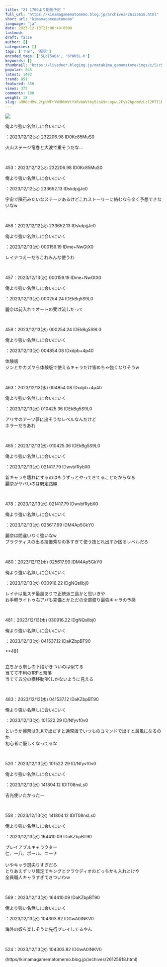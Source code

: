 ```yaml
---
title: "21 1700より配信予定 "
full_url: "https://kimamagamematomemo.blog.jp/archives/26125618.html"
short_url: "kimamagamematomemo"
language: "ja"
date: 2023-12-13T21:00:49+0900
lastmod: 
draft: false
author: []
categories: []
tags: ['予定', '配信']
encoded_tags: ['5LqI5a6a', '6YWN5L-h']
keywords: []
thumbnail: "https://livedoor.blogimg.jp/matakima_gamematome/imgs/c/5/c5a5c828.jpg"
popular: 845
latest: 1482
trend: 851
featured: 556
views: 375
comments: 180
weight: 18
slug: aHR0cHMvL2tpbWFtYWdhbWVtYXRvbWVtby5ibG9nLmpwL2FyY2hpdmVzLzI2MTI1NjE4Lmh0bWw=
---
```


![](https://livedoor.blogimg.jp/matakima_gamematome/imgs/c/5/c5a5c828.jpg)

<div><p id='resuname453' class='ui-sortable-handle'>俺より強い名無しに会いにいく </p>：2023/12/12(火) 232206.98 ID0Kc85MuS0<p id='surebody453' class='surebody_0Kc85MuS0' name='surebodymain'>火山ステージ竜巻と大波で重そうだな… </p><br><p>453：2023/12/12(火) 232206.98 ID0Kc85MuS0</p><p id='resuname456' class='ui-sortable-handle'>俺より強い名無しに会いにいく </p>：2023/12/12(火) 233652.13 IDskdpjjJe0<p id='surebody456' class='surebody_skdpjjJe0' name='surebodymain'>宇宙で隕石みたいなステージあるけどこれストーリーに絡むなら全く予想できないなw </p><br><p>456：2023/12/12(火) 233652.13 IDskdpjjJe0</p><p id='resuname457' class='ui-sortable-handle'>俺より強い名無しに会いにいく </p>：2023/12/13(水) 000159.19 IDme+NwGtX0<p id='surebody457' class='surebody_meNwGtX0' name='surebodymain'>レイナつえーだろこれみんな使うわ </p><br><p>457：2023/12/13(水) 000159.19 IDme+NwGtX0</p><p id='resuname458' class='ui-sortable-handle'>俺より強い名無しに会いにいく </p>：2023/12/13(水) 000254.24 IDEkBg5S9L0<p id='surebody458' class='surebody_EkBg5S9L0' name='surebodymain'>麗奈は前入れでオートの受け流しだって </p><br><p>458：2023/12/13(水) 000254.24 IDEkBg5S9L0</p><p id='resuname463' class='ui-sortable-handle'>俺より強い名無しに会いにいく </p>：2023/12/13(水) 004854.08 IDxdpb+4p40<p id='surebody463' class='surebody_xdpb4p40' name='surebodymain'>体験版 <br> ジンとかカズヤら体験版で使えるキャラだけ皆めちゃ強くなりそうw </p><br><p>463：2023/12/13(水) 004854.08 IDxdpb+4p40</p><p id='resuname465' class='ui-sortable-handle'>俺より強い名無しに会いにいく </p>：2023/12/13(水) 010425.36 IDEkBg5S9L0<p id='surebody465' class='surebody_EkBg5S9L0' name='surebodymain'>アリサのアーツ夢に出そうなレベルなんだけど <br> ホラーだろあれ </p><br><p>465：2023/12/13(水) 010425.36 IDEkBg5S9L0</p><p id='resuname478' class='ui-sortable-handle'>俺より強い名無しに会いにいく </p>：2023/12/13(水) 021417.79 IDwvbfRybX0<p id='surebody478' class='surebody_wvbfRybX0' name='surebodymain'>新キャラを壊れにするのはもうずっとやってきてることだからなぁ <br> 麗奈がヤバいのは既定路線 </p><br><p>478：2023/12/13(水) 021417.79 IDwvbfRybX0</p><p id='resuname480' class='ui-sortable-handle'>俺より強い名無しに会いにいく </p>：2023/12/13(水) 025617.99 IDM4Ap5GkY0<p id='surebody480' class='surebody_M4Ap5GkY0' name='surebodymain'>麗奈は間違いなく強いなw <br> プラクティスの出る技優秀なの多すぎて使う技どれ出すか困るレベルだろ </p><br><p>480：2023/12/13(水) 025617.99 IDM4Ap5GkY0</p><p id='resuname481' class='ui-sortable-handle'>俺より強い名無しに会いにいく </p>：2023/12/13(水) 030916.22 IDgNQsIlbj0<p id='surebody481' class='surebody_gNQsIlbj0' name='surebodymain'>レイナは風ステ最風ありで正統派三島かと思いきや <br> お手軽ライトゥ右アパも完備とかただの全部盛り最強キャラの予感 </p><br><p>481：2023/12/13(水) 030916.22 IDgNQsIlbj0</p><p id='resuname483' class='ui-sortable-handle'>俺より強い名無しに会いにいく </p>：2023/12/13(水) 041537.12 IDaKZbpBT90<p id='surebody483' class='surebody_aKZbpBT90' name='surebodymain'><p class='ui-sortable-handle'>>>481</p> <br> 立ちから崩しの下段がきついのは似てる <br> 当てて不利の1RPと奈落 <br> 当てて五分の横移動RKしかないように見える </p><br><p>483：2023/12/13(水) 041537.12 IDaKZbpBT90</p><p id='resuname520' class='ui-sortable-handle'>俺より強い名無しに会いにいく </p>：2023/12/13(水) 101522.29 ID/Nfyvf0v0<p id='surebody520' class='surebody_Nfyvf0v0' name='surebodymain'>というか麗奈は3LKで出だすと通常版でいつものコマンドで出すと最風になるのか <br> 初心者に優しくなってるな </p><br><p>520：2023/12/13(水) 101522.29 ID/Nfyvf0v0</p><p id='resuname558' class='ui-sortable-handle'>俺より強い名無しに会いにいく </p>：2023/12/13(水) 141804.12 IDlT08nsLs0<p id='surebody558' class='surebody_lT08nsLs0' name='surebodymain'>吉光使いたかったー </p><br><p>558：2023/12/13(水) 141804.12 IDlT08nsLs0</p><p id='resuname569' class='ui-sortable-handle'>俺より強い名無しに会いにいく </p>：2023/12/13(水) 164410.09 IDaKZbpBT90<p id='surebody569' class='surebody_aKZbpBT90' name='surebodymain'>プレイアブルキャラクター <br> 仁、一八、ポール、ニーナ <br> <br> いやキャラ選尖りすぎだろ <br> とりあえずリリ確定でキングとクラウディオのどっちかも入れとけや <br> 全員職人キャラすぎてきついわｗ </p><br><p>569：2023/12/13(水) 164410.09 IDaKZbpBT90</p><p id='resuname524' class='ui-sortable-handle'>俺より強い名無しに会いにいく </p>：2023/12/13(水) 104303.82 IDGwA0INKV0<p id='surebody524' class='surebody_GwA0INKV0' name='surebodymain'>海外の奴ら楽しそうに先行プレイしてるやん </p><br><p>524：2023/12/13(水) 104303.82 IDGwA0INKV0</p><p id='preview_dispAffi'></p></div>

(https//kimamagamematomemo.blog.jp/archives/26125618.html)
